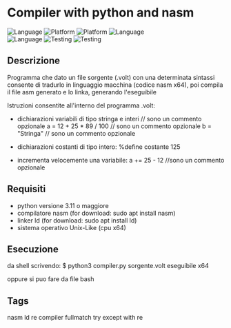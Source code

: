 # Compiler with python and nasm
![Language](https://img.shields.io/badge/Spellcheck-Pass-green?style=flat) 
![Platform](https://img.shields.io/badge/OS%20platform%20supported-Linux-green?style=flat)
![Platform](https://img.shields.io/badge/OS%20platform%20-Linux-green?style=flat) 
![Language](https://img.shields.io/badge/Language-Python-yellowgreen?style=flat)  
![Language](https://img.shields.io/badge/Language-nasm-blue?style=flat)
![Testing](https://img.shields.io/badge/PEP8%20CheckOnline-Passing-green) 
![Testing](https://img.shields.io/badge/Test-Pass-green)

## Descrizione
Programma che dato un file sorgente (.volt) con una determinata sintassi consente di tradurlo
in linguaggio macchina (codice nasm x64), poi compila il file asm generato e lo linka, generando l'eseguibile 

Istruzioni consentite all'interno del programma .volt:

- dichiarazioni variabili di tipo stringa e interi
// sono un commento opzionale
a = 12 + 25 * 89 / 100   // sono un commento opzionale
b = "Stringa"            // sono un commento opzionale

- dichiarazioni costanti di tipo intero:
%define costante 125

- incrementa velocemente una variabile:
a += 25 - 12             //sono un commento opzionale


## Requisiti
- python versione 3.11 o maggiore
- compilatore nasm (for download: sudo apt install nasm)
- linker ld (for download: sudo apt install ld)
- sistema operativo Unix-Like (cpu x64)

## Esecuzione
da shell scrivendo:
$ python3 compiler.py sorgente.volt eseguibile x64

oppure si puo fare da file bash

## Tags
nasm ld re compiler fullmatch try except with re
